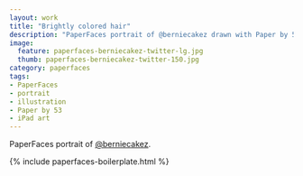 ```yaml
---
layout: work
title: "Brightly colored hair"
description: "PaperFaces portrait of @berniecakez drawn with Paper by 53 on an iPad."
image: 
  feature: paperfaces-berniecakez-twitter-lg.jpg
  thumb: paperfaces-berniecakez-twitter-150.jpg
category: paperfaces
tags: 
- PaperFaces
- portrait
- illustration
- Paper by 53
- iPad art
---
```


PaperFaces portrait of [@berniecakez](http://twitter.com/berniecakez).

{% include paperfaces-boilerplate.html %}